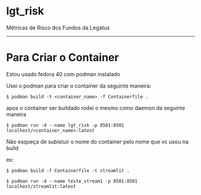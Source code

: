 # lgt_risk
Métricas de Risco dos Fundos da Legatus

---
# Para Criar o Container
Estou usado fedora 40 com podman instalado

Usei o podman para criar o container da seguinte maneira:

    $ podman build -t <container_name> -f Containerfile .


apos o container ser buildado rodei o mesmo como daemon da seguinte maneira


    $ podman run -d --name lgt_risk -p 8501:8501 localhost/<container_name>:latest
Não esqueça de subistuir o nome do container pelo nome que vc usou na build

ex: 


    $ podman build -f Containerfile -t streamlit .

    $ podman run -d --name teste_stream1 -p 8501:8501 localhost/streamlit:latest


